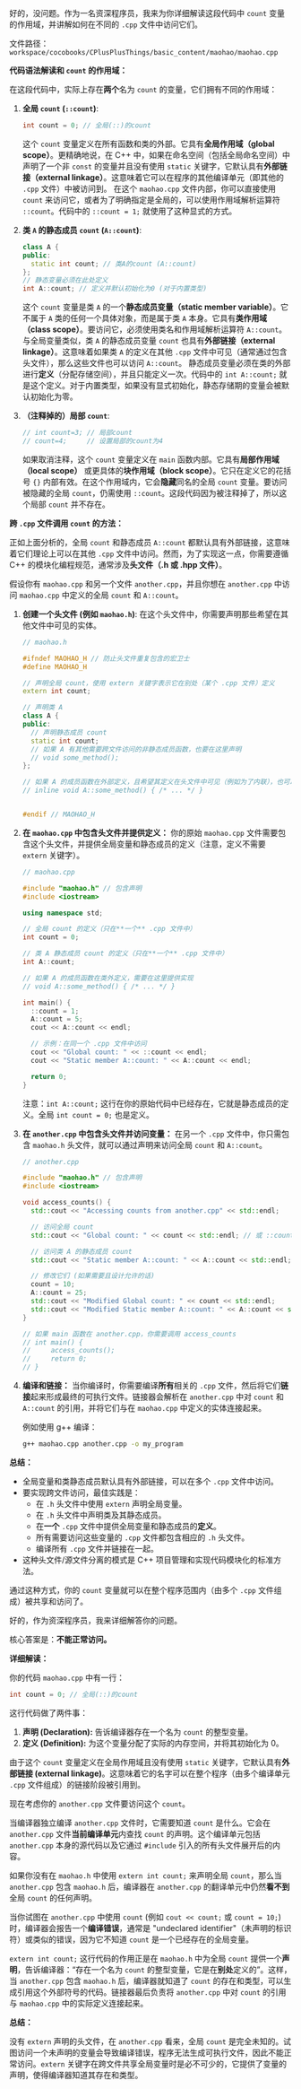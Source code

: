 


好的，没问题。作为一名资深程序员，我来为你详细解读这段代码中 `count` 变量的作用域，并讲解如何在不同的 `.cpp` 文件中访问它们。

文件路径：`workspace/cocobooks/CPlusPlusThings/basic_content/maohao/maohao.cpp`

**代码语法解读和 `count` 的作用域：**

在这段代码中，实际上存在**两个**名为 `count` 的变量，它们拥有不同的作用域：

1.  **全局 `count` (`::count`)**:
    ```c++
    int count = 0; // 全局(::)的count
    ```
    这个 `count` 变量定义在所有函数和类的外部。它具有**全局作用域（global scope）**。更精确地说，在 C++ 中，如果在命名空间（包括全局命名空间）中声明了一个非 `const` 的变量并且没有使用 `static` 关键字，它默认具有**外部链接（external linkage）**。这意味着它可以在程序的其他编译单元（即其他的 `.cpp` 文件）中被访问到。
    在这个 `maohao.cpp` 文件内部，你可以直接使用 `count` 来访问它，或者为了明确指定是全局的，可以使用作用域解析运算符 `::count`。代码中的 `::count = 1;` 就使用了这种显式的方式。

2.  **类 `A` 的静态成员 `count` (`A::count`)**:
    ```c++
    class A {
    public:
      static int count; // 类A的count (A::count)
    };
    // 静态变量必须在此处定义
    int A::count; // 定义并默认初始化为0 (对于内置类型)
    ```
    这个 `count` 变量是类 `A` 的一个**静态成员变量（static member variable）**。它不属于 `A` 类的任何一个具体对象，而是属于类 `A` 本身。它具有**类作用域（class scope）**。要访问它，必须使用类名和作用域解析运算符 `A::count`。
    与全局变量类似，类 `A` 的静态成员变量 `count` 也具有**外部链接（external linkage）**。这意味着如果类 `A` 的定义在其他 `.cpp` 文件中可见（通常通过包含头文件），那么这些文件也可以访问 `A::count`。
    静态成员变量必须在类的外部进行**定义**（分配存储空间），并且只能定义一次。代码中的 `int A::count;` 就是这个定义。对于内置类型，如果没有显式初始化，静态存储期的变量会被默认初始化为零。

3.  **（注释掉的）局部 `count`**:
    ```c++
    // int count=3; // 局部count
    // count=4;     // 设置局部的count为4
    ```
    如果取消注释，这个 `count` 变量定义在 `main` 函数内部。它具有**局部作用域（local scope）** 或更具体的**块作用域（block scope）**。它只在定义它的花括号 `{}` 内部有效。在这个作用域内，它会**隐藏**同名的全局 `count` 变量。要访问被隐藏的全局 `count`，仍需使用 `::count`。这段代码因为被注释掉了，所以这个局部 `count` 并不存在。

**跨 `.cpp` 文件调用 `count` 的方法：**

正如上面分析的，全局 `count` 和静态成员 `A::count` 都默认具有外部链接，这意味着它们理论上可以在其他 `.cpp` 文件中访问。然而，为了实现这一点，你需要遵循 C++ 的模块化编程规范，通常涉及**头文件（.h 或 .hpp 文件）**。

假设你有 `maohao.cpp` 和另一个文件 `another.cpp`，并且你想在 `another.cpp` 中访问 `maohao.cpp` 中定义的全局 `count` 和 `A::count`。

1.  **创建一个头文件 (例如 `maohao.h`)**:
    在这个头文件中，你需要声明那些希望在其他文件中可见的实体。

    ```c++
    // maohao.h

    #ifndef MAOHAO_H // 防止头文件重复包含的宏卫士
    #define MAOHAO_H

    // 声明全局 count，使用 extern 关键字表示它在别处（某个 .cpp 文件）定义
    extern int count;

    // 声明类 A
    class A {
    public:
      // 声明静态成员 count
      static int count;
      // 如果 A 有其他需要跨文件访问的非静态成员函数，也要在这里声明
      // void some_method();
    };

    // 如果 A 的成员函数在外部定义，且希望其定义在头文件中可见（例如为了内联），也可以在这里给出定义
    // inline void A::some_method() { /* ... */ }


    #endif // MAOHAO_H
    ```

2.  **在 `maohao.cpp` 中包含头文件并提供定义：**
    你的原始 `maohao.cpp` 文件需要包含这个头文件，并提供全局变量和静态成员的定义（注意，定义不需要 `extern` 关键字）。

    ```c++
    // maohao.cpp

    #include "maohao.h" // 包含声明
    #include <iostream>

    using namespace std;

    // 全局 count 的定义（只在**一个** .cpp 文件中）
    int count = 0;

    // 类 A 静态成员 count 的定义（只在**一个** .cpp 文件中）
    int A::count;

    // 如果 A 的成员函数在类外定义，需要在这里提供实现
    // void A::some_method() { /* ... */ }

    int main() {
      ::count = 1;
      A::count = 5;
      cout << A::count << endl;

      // 示例：在同一个 .cpp 文件中访问
      cout << "Global count: " << ::count << endl;
      cout << "Static member A::count: " << A::count << endl;

      return 0;
    }
    ```
    注意：`int A::count;` 这行在你的原始代码中已经存在，它就是静态成员的定义。全局 `int count = 0;` 也是定义。

3.  **在 `another.cpp` 中包含头文件并访问变量：**
    在另一个 `.cpp` 文件中，你只需包含 `maohao.h` 头文件，就可以通过声明来访问全局 `count` 和 `A::count`。

    ```c++
    // another.cpp

    #include "maohao.h" // 包含声明
    #include <iostream>

    void access_counts() {
      std::cout << "Accessing counts from another.cpp" << std::endl;

      // 访问全局 count
      std::cout << "Global count: " << count << std::endl; // 或 ::count

      // 访问类 A 的静态成员 count
      std::cout << "Static member A::count: " << A::count << std::endl;

      // 修改它们 (如果需要且设计允许的话)
      count = 10;
      A::count = 25;
      std::cout << "Modified Global count: " << count << std::endl;
      std::cout << "Modified Static member A::count: " << A::count << std::endl;
    }

    // 如果 main 函数在 another.cpp，你需要调用 access_counts
    // int main() {
    //     access_counts();
    //     return 0;
    // }
    ```

4.  **编译和链接：**
    当你编译时，你需要编译**所有**相关的 `.cpp` 文件，然后将它们**链接**起来形成最终的可执行文件。链接器会解析在 `another.cpp` 中对 `count` 和 `A::count` 的引用，并将它们与在 `maohao.cpp` 中定义的实体连接起来。

    例如使用 g++ 编译：
    ```bash
    g++ maohao.cpp another.cpp -o my_program
    ```

**总结：**

*   全局变量和类静态成员默认具有外部链接，可以在多个 `.cpp` 文件中访问。
*   要实现跨文件访问，最佳实践是：
    *   在 `.h` 头文件中使用 `extern` 声明全局变量。
    *   在 `.h` 头文件中声明类及其静态成员。
    *   在**一个** `.cpp` 文件中提供全局变量和静态成员的**定义**。
    *   所有需要访问这些变量的 `.cpp` 文件都包含相应的 `.h` 头文件。
    *   编译所有 `.cpp` 文件并链接在一起。
*   这种头文件/源文件分离的模式是 C++ 项目管理和实现代码模块化的标准方法。

通过这种方式，你的 `count` 变量就可以在整个程序范围内（由多个 `.cpp` 文件组成）被共享和访问了。





好的，作为资深程序员，我来详细解答你的问题。

核心答案是：**不能正常访问。**

**详细解读：**

你的代码 `maohao.cpp` 中有一行：
```c++
int count = 0; // 全局(::)的count
```
这行代码做了两件事：
1.  **声明 (Declaration):** 告诉编译器存在一个名为 `count` 的整型变量。
2.  **定义 (Definition):** 为这个变量分配了实际的内存空间，并将其初始化为 0。

由于这个 `count` 变量定义在全局作用域且没有使用 `static` 关键字，它默认具有**外部链接 (external linkage)**。这意味着它的名字可以在整个程序（由多个编译单元 `.cpp` 文件组成）的链接阶段被引用到。

现在考虑你的 `another.cpp` 文件要访问这个 `count`。

当编译器独立编译 `another.cpp` 文件时，它需要知道 `count` 是什么。它会在 `another.cpp` 文件**当前编译单元**内查找 `count` 的声明。这个编译单元包括 `another.cpp` 本身的源代码以及它通过 `#include` 引入的所有头文件展开后的内容。

如果你没有在 `maohao.h` 中使用 `extern int count;` 来声明全局 `count`，那么当 `another.cpp` 包含 `maohao.h` 后，编译器在 `another.cpp` 的翻译单元中仍然**看不到**全局 `count` 的任何声明。

当你试图在 `another.cpp` 中使用 `count` (例如 `cout << count;` 或 `count = 10;`) 时，编译器会报告一个**编译错误**，通常是 "undeclared identifier"（未声明的标识符）或类似的错误，因为它不知道 `count` 是一个已经存在的全局变量。

`extern int count;` 这行代码的作用正是在 `maohao.h` 中为全局 `count` 提供一个**声明**，告诉编译器：“存在一个名为 `count` 的整型变量，它是在**别处**定义的”。这样，当 `another.cpp` 包含 `maohao.h` 后，编译器就知道了 `count` 的存在和类型，可以生成引用这个外部符号的代码。链接器最后负责将 `another.cpp` 中对 `count` 的引用与 `maohao.cpp` 中的实际定义连接起来。

**总结：**

没有 `extern` 声明的头文件，在 `another.cpp` 看来，全局 `count` 是完全未知的。试图访问一个未声明的变量会导致编译错误，程序无法生成可执行文件，因此不能正常访问。`extern` 关键字在跨文件共享全局变量时是必不可少的，它提供了变量的声明，使得编译器知道其存在和类型。

